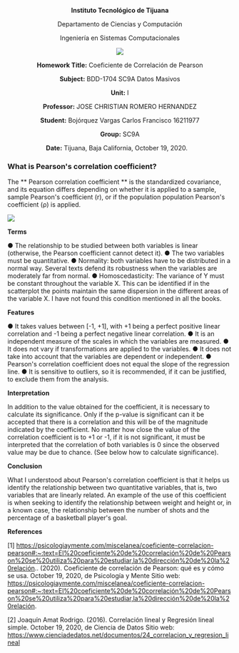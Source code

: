 <div align="center">

**Instituto Tecnológico de Tijuana**

Departamento de Ciencias y Computación

Ingeniería en Sistemas Computacionales
 
 [![](https://upload.wikimedia.org/wikipedia/commons/2/2e/ITT.jpg)](https://upload.wikimedia.org/wikipedia/commons/2/2e/ITT.jpg)

**Homework Title:**
Coeficiente de Correlación de Pearson

**Subject:**
BDD-1704 SC9A Datos Masivos

**Unit:**
I

**Professor:**
JOSE CHRISTIAN ROMERO HERNANDEZ

**Student:**
Bojórquez Vargas Carlos Francisco
16211977

**Group:**
SC9A

**Date:**
Tijuana, Baja California, October 19, 2020. 
</div>


### What is Pearson's correlation coefficient?

The ** Pearson correlation coefficient ** is the standardized covariance, and its equation differs depending on whether it is applied to a sample, sample Pearson's coefficient (r), or if the population population Pearson's coefficient (ρ) is applied.
 
 [![](https://www.webyempresas.com/wp-content/uploads/2018/05/formula.jpg)](https://www.webyempresas.com/wp-content/uploads/2018/05/formula.jpg)

**Terms**

● The relationship to be studied between both variables is linear (otherwise, the Pearson coefficient cannot detect it).
● The two variables must be quantitative.
● Normality: both variables have to be distributed in a normal way. Several texts defend its robustness when the variables are moderately far from normal.
● Homoscedasticity: The variance of Y must be constant throughout the variable X. This can be identified if in the scatterplot the points maintain the same dispersion in the different areas of the variable X. I have not found this condition mentioned in all the books.

**Features**

● It takes values ​​between [-1, +1], with +1 being a perfect positive linear correlation and -1 being a perfect negative linear correlation.
● It is an independent measure of the scales in which the variables are measured.
● It does not vary if transformations are applied to the variables.
● It does not take into account that the variables are dependent or independent.
● Pearson's correlation coefficient does not equal the slope of the regression line.
● It is sensitive to outliers, so it is recommended, if it can be justified, to exclude them from the analysis.

**Interpretation**

In addition to the value obtained for the coefficient, it is necessary to calculate its significance. Only if the p-value is significant can it be accepted that there is a correlation and this will be of the magnitude indicated by the coefficient. No matter how close the value of the correlation coefficient is to +1 or -1, if it is not significant, it must be interpreted that the correlation of both variables is 0 since the observed value may be due to chance. (See below how to calculate significance).

**Conclusion**

What I understood about Pearson's correlation coefficient is that it helps us identify the relationship between two quantitative variables, that is, two variables that are linearly related. An example of the use of this coefficient is when seeking to identify the relationship between weight and height or, in a known case, the relationship between the number of shots and the percentage of a basketball player's goal.

**References**

[1] https://psicologiaymente.com/miscelanea/coeficiente-correlacion-pearson#:~:text=El%20coeficiente%20de%20correlación%20de%20Pearson%20se%20utiliza%20para%20estudiar,la%20dirección%20de%20la%20relación.. (2020). Coeficiente de correlación de Pearson: qué es y cómo se usa. October 19, 2020, de Psicología y Mente Sitio web: https://psicologiaymente.com/miscelanea/coeficiente-correlacion-pearson#:~:text=El%20coeficiente%20de%20correlación%20de%20Pearson%20se%20utiliza%20para%20estudiar,la%20dirección%20de%20la%20relación.

[2] Joaquín Amat Rodrigo. (2016). Correlación lineal y Regresión lineal simple. October 19, 2020, de Ciencia de Datos Sitio web: https://www.cienciadedatos.net/documentos/24_correlacion_y_regresion_lineal



